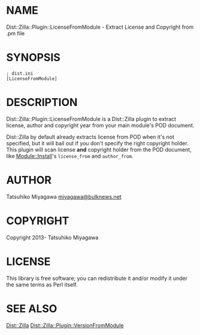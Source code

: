 # NAME

Dist::Zilla::Plugin::LicenseFromModule - Extract License and Copyright from .pm file

# SYNOPSIS

    ; dist.ini
    [LicenseFromModule]

# DESCRIPTION

Dist::Zilla::Plugin::LicenseFromModule is a Dist::Zilla plugin to
extract license, author and copyright year from your main module's POD
document.

Dist::Zilla by default already extracts license from POD when it's not
specified, but it will bail out if you don't specify the right
copyright holder. This plugin will scan license __and__ copyright
holder from the POD document, like [Module::Install](http://search.cpan.org/perldoc?Module::Install)'s
`license_from` and `author_from`.

# AUTHOR

Tatsuhiko Miyagawa <miyagawa@bulknews.net>

# COPYRIGHT

Copyright 2013- Tatsuhiko Miyagawa

# LICENSE

This library is free software; you can redistribute it and/or modify
it under the same terms as Perl itself.

# SEE ALSO

[Dist::Zilla](http://search.cpan.org/perldoc?Dist::Zilla) [Dist::Zilla::Plugin::VersionFromModule](http://search.cpan.org/perldoc?Dist::Zilla::Plugin::VersionFromModule)
